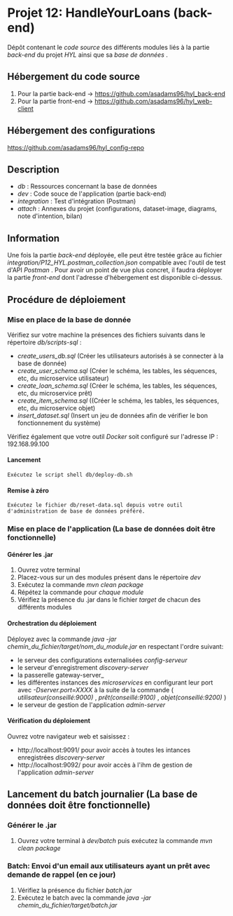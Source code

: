 # Projet 12: HandleYourLoans (back-end)

Dépôt contenant le _code_ _source_ des différents modules liés à la partie _back-end_ du projet _HYL_ ainsi que sa _base_ _de_ _données_ .


## Hébergement du code source

1. Pour la partie back-end -> https://github.com/asadams96/hyl_back-end
2. Pour la partie front-end -> https://github.com/asadams96/hyl_web-client


## Hébergement des configurations

https://github.com/asadams96/hyl_config-repo


## Description

* _db_ : Ressources concernant la base de données
* _dev_ : Code souce de l'application (partie back-end)
* _integration_ : Test d'intégration (Postman)
* _attach_ : Annexes du projet (configurations, dataset-image, diagrams, note d'intention, bilan)

## Information

Une fois la partie _back-end_ déployée, elle peut être testée grâce au fichier _integration/P12_HYL.postman_collection.json_ compatible avec l'outil de test d'API _Postman_ .
Pour avoir un point de vue plus concret, il faudra déployer la partie _front-end_ dont l'adresse d'hébergement est disponible ci-dessus.

## Procédure de déploiement

### Mise en place de la base de donnée

Vérifiez sur votre machine la présences des fichiers suivants dans le répertoire _db/scripts-sql_ :
* _create_users_db.sql_ (Créer les utilisateurs autorisés à se connecter à la base de donnée)
* _create_user_schema.sql_ (Créer le schéma, les tables, les séquences, etc, du microservice utilisateur)
* _create_loan_schema.sql_ (Créer le schéma, les tables, les séquences, etc, du microservice prêt)
* _create_item_schema.sql_ ((Créer le schéma, les tables, les séquences, etc, du microservice objet)
* _insert_dataset.sql_ (Insert un jeu de données afin de vérifier le bon fonctionnement du système)

Vérifiez également que votre outil _Docker_ soit configuré sur l'adresse IP : 192.168.99.100

#### Lancement

	Exécutez le script shell db/deploy-db.sh


#### Remise à zéro

    Exécutez le fichier db/reset-data.sql depuis votre outil d'administration de base de données préféré.


### Mise en place de l'application (La base de données doit être fonctionnelle)

#### Générer les .jar
1. Ouvrez votre terminal
2. Placez-vous sur un des modules présent dans le répertoire _dev_
3. Exécutez la commande _mvn_ _clean_ _package_
4. Répétez la commande pour _chaque_ _module_
5. Vérifiez la présence du .jar dans le fichier _target_ de chacun des différents modules


#### Orchestration du déploiement
Déployez avec la commande _java_ _-jar_ _chemin_du_fichier/target/nom_du_module.jar_ en respectant l'ordre suivant: 
* le serveur des configurations externalisées _config-serveur_
* le serveur d'enregistrement _discovery-server_
* la passerelle gateway-server_
* les différentes instances des _microservices_ en configurant leur port avec _-Dserver.port=XXXX_ à la suite de la commande ( _utilisateur(conseillé:9000)_ , _prêt(conseillé:9100)_ , _objet(conseillé:9200)_ )
* le serveur de gestion de l'application _admin-server_

#### Vérification du déploiement
Ouvrez votre navigateur web et saisissez :
* http://localhost:9091/ pour avoir accès à toutes les intances enregistrées _discovery-server_
* http://localhost:9092/ pour avoir accès à l'ihm de gestion de l'application _admin-server_										


## Lancement du batch journalier (La base de données doit être fonctionnelle)

### Générer le .jar

1. Ouvrez votre terminal à _dev/batch_ puis exécutez la commande _mvn_ _clean_ _package_

### Batch: Envoi d'un email aux utilisateurs ayant un prêt avec demande de rappel (en ce jour)

1. Vérifiez la présence du fichier _batch.jar_
2. Exécutez le batch avec la commande _java_ _-jar_ _chemin_du_fichier/target/batch.jar_

